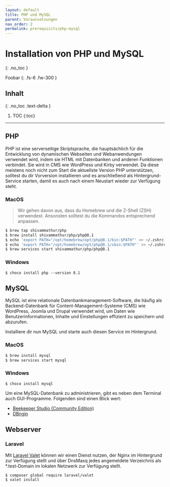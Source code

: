 ```yaml
---
layout: default
title: PHP und MySQL
parent: Voraussetzungen
nav_order: 2
permalink: prerequisits/php-mysql
---
```


# Installation von PHP und MySQL
{: .no_toc }

Foobar
{: .fs-6 .fw-300 }

## Inhalt
{: .no_toc .text-delta }

1. TOC
{:toc}

---

## PHP

PHP ist eine serverseitige Skriptsprache, die hauptsächlich für die Entwicklung von dynamischen Webseiten und Webanwendungen verwendet wird, indem sie HTML mit Datenbanken und anderen Funktionen verbindet. Sie wird in CMS wie WordPress und Kirby verwendet. Da diese meistens noch nicht zum Start die aktuellste Version PHP unterstützen, solltest du dir Vorversion installieren und es anschließend als Hintergrund-Service starten, damit es auch nach einem Neustart wieder zur Verfügung steht.


### MacOS

> Wir gehen davon aus, dass du Homebrew und die Z-Shell (ZSH) verwendest. Ansonsten solltest du die Kommandos entsprechend anpassen.

```zsh
$ brew tap shivammathur/php
$ brew install shivammathur/php/php@8.1
$ echo 'export PATH="/opt/homebrew/opt/php@8.1/bin:$PATH"' >> ~/.zshrc
$ echo 'export PATH="/opt/homebrew/opt/php@8.1/sbin:$PATH"' >> ~/.zshrc
$ brew services start shivammathur/php/php@8.1
```

### Windows

```shell
$ choco install php --version 8.1
```

## MySQL

MySQL ist eine relationale Datenbankmanagement-Software, die häufig als Backend-Datenbank für Content-Management-Systeme (CMS) wie WordPress, Joomla und Drupal verwendet wird, um Daten wie Benutzerinformationen, Inhalte und Einstellungen effizient zu speichern und abzurufen.

Installiere dir nun MySQL und starte auch diesen Service im Hintergrund.

### MacOS

```zsh
$ brew install mysql
$ brew services start mysql
```

### Windows

```shell
$ choco install mysql
```

Um eine MySQL-Datenbank zu administrieren, gibt es neben dem Terminal auch GUI-Programme. Folgenden sind einen Blick wert:

- [Beekeeper Studio (Community Edition)](https://github.com/beekeeper-studio/beekeeper-studio)
- [DBngin](https://dbngin.com/)

## Webserver

### Laravel

Mit [Laravel Valet](https://laravel.com/docs/10.x/valet) können wir einen Dienst nutzen, der Nginx im Hintergrund zur Verfügung stellt und über DnsMasq jedes angemeldete Verzeichnis als *.test-Domain im lokalen Netzwerk zur Verfügung stellt.

```zsh
$ composer global require laravel/valet
$ valet install
```
